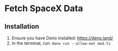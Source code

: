 # Fetch SpaceX Data

## Installation

1. Ensure you have Deno installed: https://deno.land/
2. In the terminal, run: `deno run --allow-net mod.ts`
